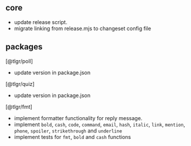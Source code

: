 ## core

- update release script.
- migrate linking from release.mjs to changeset config file

## packages

[@tlgr/poll]

- update version in package.json

[@tlgr/quiz]

- update version in package.json

[@tlgr/fmt]

- implement formatter functionality for reply message.
- implement `bold`, `cash`, `code`, `command`, `email`, `hash`, `italic`, `link`, `mention`, `phone`, `spoiler`, `strikethrough` and `underline`
- implement tests for `fmt`, `bold` and `cash` functions
